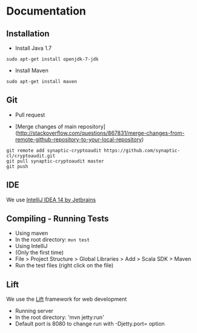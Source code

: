 Documentation
=============

Installation
------------

* Install Java 1.7

`sudo apt-get install openjdk-7-jdk`

* Install Maven

`sudo apt-get install maven`



Git 
---
* Pull request
 
* [Merge changes of main repository] (http://stackoverflow.com/questions/867831/merge-changes-from-remote-github-repository-to-your-local-repository)

`git remote add synaptic-cryptoaudit https://github.com/synaptic-cl/cryptoaudit.git`  
`git pull synaptic-cryptoaudit master`  
`git push`  

IDE
---

We use [IntelliJ IDEA 14 by Jetbrains](https://www.jetbrains.com/idea/download/)

Compiling - Running Tests
--------------------------

* Using maven
 * In the root directory: `mvn test`
* Using IntelliJ
 * (Only the first time)
  * File > Project Structure > Global Libraries > Add > Scala SDK > Maven
 * Run the test files (right click on the file)

Lift
-----

We use the [Lift](http://liftweb.net/) framework for web development
* Running server
 * In the root directory: 'mvn jetty:run'
 * Default port is 8080 to change run with -Djetty.port=<port> option

